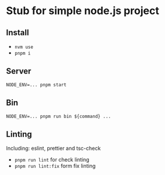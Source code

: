 # Stub for simple node.js project

## Install

- `nvm use`
- `pnpm i`

## Server

`NODE_ENV=... pnpm start`

## Bin

`NODE_ENV=... pnpm run bin ${command} ...`

## Linting 

Including: eslint, prettier and tsc-check

- `pnpm run lint` for check linting
- `pnpm run lint:fix` form fix linting
